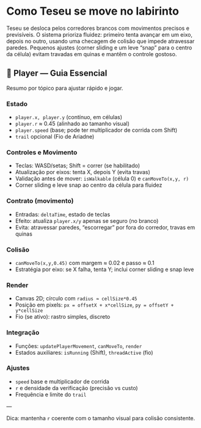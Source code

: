 # Como Teseu se move no labirinto

Teseu se desloca pelos corredores brancos com movimentos precisos e previsíveis. O sistema prioriza fluidez: primeiro tenta avançar em um eixo, depois no outro, usando uma checagem de colisão que impede atravessar paredes. Pequenos ajustes (corner sliding e um leve “snap” para o centro da célula) evitam travadas em quinas e mantêm o controle gostoso.

## 🧍 Player — Guia Essencial

Resumo por tópico para ajustar rápido e jogar.

### Estado
- `player.x, player.y` (contínuo, em células)
- `player.r` ≈ 0.45 (alinhado ao tamanho visual)
- `player.speed` (base; pode ter multiplicador de corrida com Shift)
- `trail` opcional (Fio de Ariadne)

### Controles e Movimento
- Teclas: WASD/setas; Shift = correr (se habilitado)
- Atualização por eixos: tenta X, depois Y (evita travas)
- Validação antes de mover: `isWalkable` (célula 0) e `canMoveTo(x,y, r)`
- Corner sliding e leve snap ao centro da célula para fluidez

### Contrato (movimento)
- Entradas: `deltaTime`, estado de teclas
- Efeito: atualiza `player.x/y` apenas se seguro (no branco)
- Evita: atravessar paredes, “escorregar” por fora do corredor, travas em quinas

### Colisão
- `canMoveTo(x,y,0.45)` com margem ≈ 0.02 e passo ≈ 0.1
- Estratégia por eixo: se X falha, tenta Y; inclui corner sliding e snap leve

### Render
- Canvas 2D; círculo com `radius ≈ cellSize*0.45`
- Posição em pixels: `px = offsetX + x*cellSize`, `py = offsetY + y*cellSize`
- Fio (se ativo): rastro simples, discreto

### Integração
- Funções: `updatePlayerMovement`, `canMoveTo`, `render`
- Estados auxiliares: `isRunning` (Shift), `threadActive` (fio)

### Ajustes
- `speed` base e multiplicador de corrida
- `r` e densidade da verificação (precisão vs custo)
- Frequência e limite do `trail`

—

Dica: mantenha `r` coerente com o tamanho visual para colisão consistente.